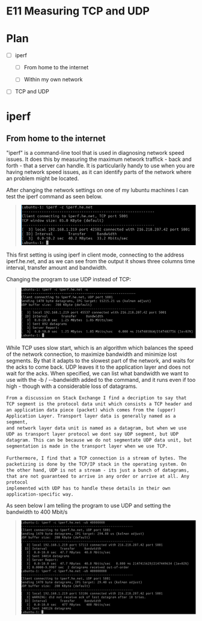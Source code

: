 # E11 Measuring TCP and UDP

# Plan

- [ ] iperf
	- [ ] From home to the internet
	- [ ] Within my own network


- [ ] TCP and UDP




# iperf

## From home to the internet

"iperf" is a command-line tool that is used in diagnosing network speed issues. It does this by measuring the maximum network traffick - back and forth - that a server can handle. It is particularily handy to use when you are having
network speed issues, as it can identify parts of the network where an problem might be located. 

After changing the network settings on one of my lubuntu machines I can test the iperf command as seen below.

>![](/documentation/E11/iperf1.png)

This first setting is using iperf in client mode, connecting to the address iperf.he.net,
and as we can see from the output it shows three columns time interval, transfer amount and bandwidth. 

Changing the program to use UDP instead of TCP:

>![](/documentation/E11/iperf2.png)

While TCP uses slow start, which is an algorithm which balances the speed of the network connection, to maximize bandwidth and minimize lost segments. By that it adapts to the slowest part of the network, and waits for the acks to come back. UDP leaves it to the 
application layer and does not wait for the acks. When specified, we can list what bandwidth we want to use with the -b / --bandwidth added to the command, and it runs even if too high - though with a considerable loss of datagrams.

```
From a discussion on Stack Exchange I find a decription to say that TCP segment is the protocol data unit which consists a TCP header and an application data piece (packet) which comes from the (upper) Application Layer. Transport layer data is generally named as a segment, 
and network layer data unit is named as a datagram, but when we use UDP as transport layer protocol we dont say UDP segment, but UDP datagram. This can be because we do not segmentate UDP data unit, but segmentation is made in the transport layer when we use TCP. 

Furthermore, I find that a TCP connection is a stream of bytes. The packetizing is done by the TCP/IP stack in the operating system. On the other hand, UDP is not a stream - its just a bunch of datagrams, that are not guaranteed to arrive in any order or arrive at all. Any protocol
implemented with UDP has to handle these details in their own application-specific way.

```

As seen below I am telling the program to use UDP and setting the bandwidth to 400 Mbit/s

>![](/documentation/E11/iperf3.png)


